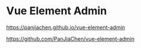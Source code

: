 # Vue Element Admin

<https://panjiachen.github.io/vue-element-admin>

<https://github.com/PanJiaChen/vue-element-admin>
